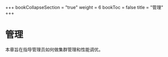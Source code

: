 +++
bookCollapseSection = "true"
weight = 6
bookToc = false
title = "管理"
+++

管理
==============

本章旨在指导管理员如何做集群管理和性能调优。